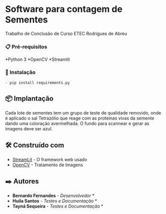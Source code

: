 # Software para contagem de Sementes

Trabalho de Conclusão de Curso ETEC Rodrigues de Abreu


### 📋 Pré-requisitos
*Python 3
*OpenCV
*Streamlit

### 🔧 Instalação
```
- pip install requirements.py
```

## 📦 Implantação
Cada lote de sementes tem um grupo de teste de qualidade removido, onde é aplicado o sal Tetrazólio que reage com as proteinas vivas da semente dando uma coloração avermelhada. O fundo para scannear e gerar as imagens deve ser azul.

## 🛠️ Construído com
* [StreamLit](http://www.https://streamlit.io) - O framework web usado
* [OpenCV](https://https://opencv.org) - Tratamento de Imagens


## ✒️ Autores


* **Bernardo Fernandes** - *Desenvolvedor* *
* **Huila Santos** - *Testes e Documentação* *
* **Tayná Sequeira** - *Testes e Documentação* *
